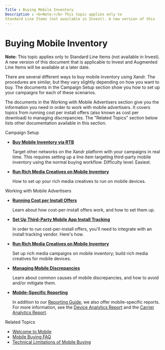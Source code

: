 ```yaml
---
Title : Buying Mobile Inventory
Description : <b>Note:</b> This topic applies only to
Standard Line Items (not available in Invest). A new version of this
---
```



# Buying Mobile Inventory





<b>Note:</b> This topic applies only to
Standard Line Items (not available in Invest). A new version of this
document that is applicable to Invest and Augmented Line Items will be
available at a later date.



There are several different ways to buy mobile inventory using
Xandr. The procedures are similar, but they vary
slightly depending on how you want to buy. The documents in the
Campaign Setup section show you how to
set up your campaigns for each of these scenarios.

The documents in the Working with Mobile
Advertisers section give you the information you need in order to
work with mobile advertisers. It covers topics from running cost per
install offers (also known as cost per download) to managing
discrepancies. The "Related Topics" section below lists other
documentation available in this section.

Campaign Setup

- **<a href="buy-mobile-inventory-via-rtb.md" class="xref">Buy Mobile
  Inventory via RTB</a>**  

  Target other networks on the Xandr platform
  with your campaigns in real time. This requires setting up a
  line item targeting third-party mobile
  inventory using the normal buying workflow. Difficulty level: Easiest.

- **<a href="run-rich-media-creatives-on-mobile-inventory.md"
  class="xref">Run Rich Media Creatives on Mobile Inventory</a>**  

  How to set up your rich media creatives to run on mobile devices.

Working with Mobile Advertisers

- **<a href="running-cost-per-install-offers.md" class="xref">Running Cost
  per Install Offers</a>**  

  Learn about how cost-per-install offers work, and how to set them up.

- **<a href="set-up-third-party-mobile-app-install-tracking.md"
  class="xref">Set Up Third-Party Mobile App Install Tracking</a>**  

  In order to run cost-per-install offers, you'll need to integrate with
  an install tracking vendor. Here's how.

- **<a href="run-rich-media-creatives-on-mobile-inventory.md"
  class="xref">Run Rich Media Creatives on Mobile Inventory</a>**  

  Set up rich media campaigns on mobile inventory; build rich media
  creatives for mobile devices.

- **<a href="managing-mobile-discrepancies.md" class="xref">Managing
  Mobile Discrepancies</a>**  

  Learn about common causes of mobile discrepancies, and how to avoid
  and/or mitigate them.

- **<a href="mobile-specific-reporting.md" class="xref">Mobile-Specific
  Reporting</a>**  

  In addition to our
  <a href="reporting-guide.md" class="xref">Reporting Guide</a>, we
  also offer mobile-specific reports. For more information, see the
  <a href="device-analytics-report.md" class="xref">Device Analytics
  Report</a> and the
  <a href="carrier-analytics-report.md" class="xref">Carrier Analytics
  Report</a>.

Related Topics

- <a href="welcome-to-mobile.md" class="xref">Welcome to Mobile</a>
- <a href="mobile-buying-faq.md" class="xref">Mobile Buying FAQ</a>
- <a href="technical-limitations-of-mobile-buying.md"
  class="xref">Technical Limitations of Mobile Buying</a>




